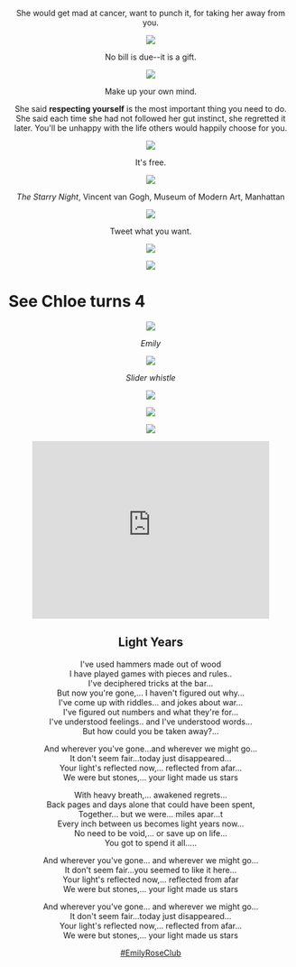 <center>

She would get mad at cancer, want to punch it, for taking her away from you.

![](img/she_thumb.gif)

No bill is due--it is a gift.

![](img/hayall.jpg)

Make up your own mind.

She said <strong>respecting yourself</strong> is the most important thing you need to do.
She said each time she had not followed her gut instinct, she regretted it later.
You'll be unhappy with the life others would happily choose for you.

![](img/fashionkiss.gif)

It's free.

![](img/ssn.jpg)

*The Starry Night*, Vincent van Gogh, Museum of Modern Art, Manhattan

![](img/kvv.gif)

Tweet what you want.

![](img/ckckck.gif)

![](img/queens.jpg)

</center>

# See Chloe turns 4

<center>

![](img/mombd.jpg)

*Emily*

![](img/whistlebd.jpg)

*Slider whistle*

![](img/pinbd.jpg)

![](img/mstk.gif)

![](img/ridinby.gif)

<iframe width="420" height="315" src="https://www.youtube.com/embed/eQfQMGFdAGc" frameborder="0" allowfullscreen></iframe>

## Light Years

I've used hammers made out of wood  
I have played games with pieces and rules..  
I've deciphered tricks at the bar...  
But now you're gone,... I haven't figured out why...  
I've come up with riddles... and jokes about war...  
I've figured out numbers and what they're for...  
I've understood feelings.. and I've understood words...  
But how could you be taken away?...  

And wherever you've gone...and wherever we might go...  
It don't seem fair...today just disappeared...  
Your light's reflected now,... reflected from afar...  
We were but stones,... your light made us stars  

With heavy breath,... awakened regrets...  
Back pages and days alone that could have been spent,  
Together... but we were... miles apar...t  
Every inch between us becomes light years now...  
No need to be void,... or save up on life...  
You got to spend it all.....  

And wherever you've gone... and wherever we might go...  
It don't seem fair...you seemed to like it here...  
Your light's reflected now,... reflected from afar  
We were but stones,... your light made us stars  

And wherever you've gone... and wherever we might go...  
It don't seem fair...today just disappeared...  
Your light's reflected now,... reflected from afar...  
We were but stones,... your light made us stars

[#EmilyRoseClub](bl.html)

</center>
